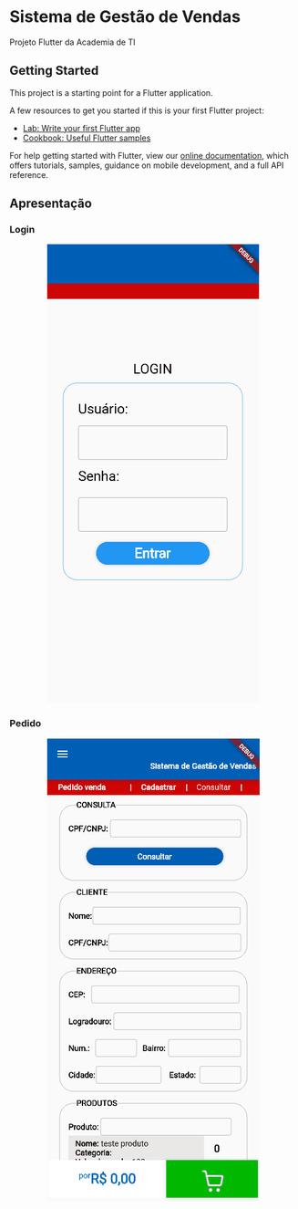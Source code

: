 # Sistema de Gestão de Vendas

Projeto Flutter da Academia de TI

## Getting Started

This project is a starting point for a Flutter application.

A few resources to get you started if this is your first Flutter project:

- [Lab: Write your first Flutter app](https://flutter.dev/docs/get-started/codelab)
- [Cookbook: Useful Flutter samples](https://flutter.dev/docs/cookbook)

For help getting started with Flutter, view our
[online documentation](https://flutter.dev/docs), which offers tutorials,
samples, guidance on mobile development, and a full API reference.

## Apresentação

### Login
<p align="center">
    <img src='./apresentacao/apresentacao_login.gif'>
</p>

### Pedido
<p align="center">
    <img src='./apresentacao/apresentacao_pedido.gif'>
</p>
